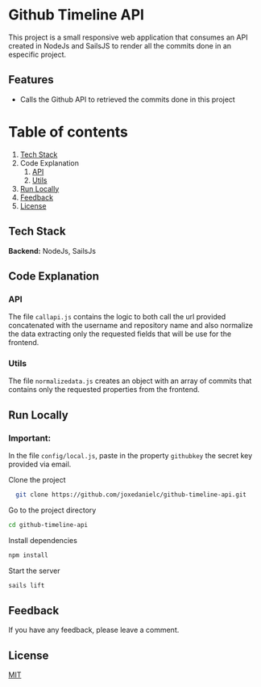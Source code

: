 # Github Timeline API
This project is a small responsive web application that consumes an API created in NodeJs and SailsJS to render all the commits done in an especific project.

## Features  

- Calls the Github API to retrieved the commits done in this project

# Table of contents  
1. [Tech Stack](https://github.com/joxedanielc/github-timeline-api#tech-stack)  
2. Code Explanation
    1. [API](https://github.com/joxedanielc/github-timeline-api#api)
    2. [Utils](https://github.com/joxedanielc/github-timeline-api#utils)
4. [Run Locally](https://github.com/joxedanielc/github-timeline-api#run-locally)  
5. [Feedback](https://github.com/joxedanielc/github-timeline-api#feedback)
6. [License](https://github.com/joxedanielc/github-timeline-api#license)

## Tech Stack  

**Backend:** NodeJs, SailsJs

## Code Explanation  

### API

The file `callapi.js` contains the logic to both call the url provided concatenated with the username and repository name and also normalize the data extracting only the requested fields that will be use for the frontend.

### Utils

The file `normalizedata.js` creates an object with an array of commits that contains only the requested properties from the frontend.

## Run Locally  

### Important: 

In the file `config/local.js`, paste in the property `githubkey` the secret key provided via email.

Clone the project  

~~~bash  
  git clone https://github.com/joxedanielc/github-timeline-api.git
~~~

Go to the project directory  

~~~bash  
cd github-timeline-api
~~~

Install dependencies  

~~~bash  
npm install
~~~

Start the server  

~~~bash  
sails lift
~~~

## Feedback  

If you have any feedback, please leave a comment.

## License  

[MIT](https://choosealicense.com/licenses/mit/)
